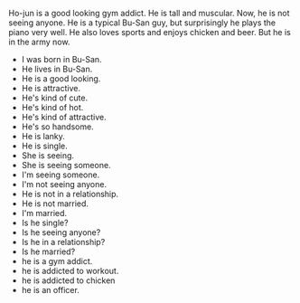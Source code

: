 Ho-jun is a good looking gym addict.
He is tall and muscular.
Now, he is not seeing anyone.
He is a typical Bu-San guy, but surprisingly he plays the piano very well.
He also loves sports and enjoys chicken and beer.
But he is in the army now.

- I was born in Bu-San.
- He lives in Bu-San.
- He is a good looking.
- He is attractive.
- He's kind of cute.
- He's kind of hot.
- He's kind of attractive.
- He's so handsome.
- He is lanky.
- He is single.
- She is seeing.
- She is seeing someone.
- I'm seeing someone.
- I'm not seeing anyone.
- He is not in a relationship.
- He is not married.
- I'm married.
- Is he single?
- Is he seeing anyone?
- Is he in a relationship?
- Is he married?
- he is a gym addict.
- he is addicted to workout.
- he is addicted to chicken
- he is an officer.
